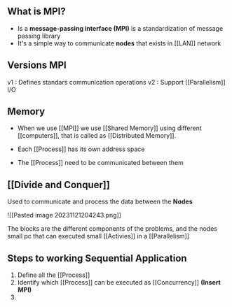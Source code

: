 
## What is MPI?

* Is a **message-passing interface (MPI)** is a standardization of message passing library
* It's a simple way to communicate **nodes** that exists in [[LAN]] network

## Versions MPI

v1 : Defines standars communication operations
v2 : Support [[Parallelism]] I/O


## Memory

* When we use [[MPI]] we use [[Shared Memory]] using different [[computers]], that is called as [[Distributed Memory]].

* Each [[Process]] has its own address space

* The [[Process]] need to be communicated between them


## [[Divide and Conquer]]

Used to communicate and process the data between the **Nodes**

![[Pasted image 20231121204243.png]]

The blocks are the different components of the problems, and the nodes small pc that can executed small [[Activies]] in a [[Parallelism]]

## Steps to working Sequential Application

1. Define all the [[Process]]
2. Identify which [[Process]] can be executed as [[Concurrency]] **(Insert MPI)**
3. 
